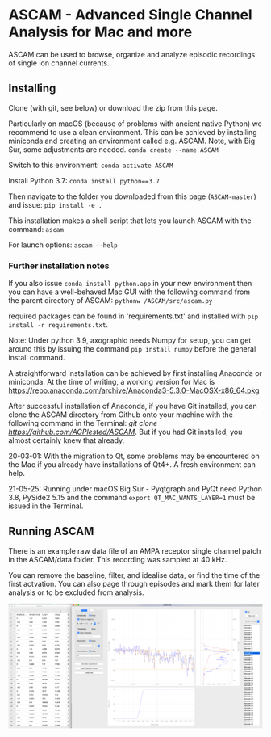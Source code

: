 # ASCAM - Advanced Single Channel Analysis for Mac and more

ASCAM can be used to browse, organize and analyze episodic recordings of single ion channel currents.

## Installing 
Clone (with git, see below) or download the zip from this page.

Particularly on macOS (because of problems with ancient native Python) we recommend to use a clean environment. This can be achieved by installing miniconda and creating an environment called e.g. ASCAM. Note, with Big Sur, some adjustments are needed.
`conda create --name ASCAM` 

Switch to this environment:
`conda activate ASCAM`

Install Python 3.7: 
`conda install python==3.7`

Then navigate to the folder you downloaded from this page (`ASCAM-master`) and issue: 
`pip install -e .`

This installation makes a shell script that lets you launch ASCAM with the command: 
`ascam`

For launch options:
`ascam --help`

### Further installation notes
If you also issue `conda install python.app` in your new environment then you can have a well-behaved Mac GUI with the following command from the parent directory of ASCAM:
`pythonw /ASCAM/src/ascam.py` 

required packages can be found in 'requirements.txt' and installed with 
`pip install -r requirements.txt`.

Note: Under python 3.9, axographio needs Numpy for setup, you can get around this by issuing the command `pip install numpy` before the general install command.

A straightforward installation can be achieved by first installing Anaconda or miniconda. At the time of writing, a working version for Mac is https://repo.anaconda.com/archive/Anaconda3-5.3.0-MacOSX-x86_64.pkg 

After successful installation of Anaconda, if you have Git installed, you can clone the ASCAM directory from Github onto your machine with the following command in the Terminal: *git clone https://github.com/AGPlested/ASCAM*. But if you had Git installed, you almost certainly knew that already. 

20-03-01: With the migration to Qt, some problems may be encountered on the Mac if you already have installations of Qt4+. A fresh environment can help.

21-05-25: Running under macOS Big Sur - Pyqtgraph and PyQt need Python 3.8, PySide2 5.15 and the command `export QT_MAC_WANTS_LAYER=1` must be issued in the Terminal. 

## Running ASCAM

There is an example raw data file of an AMPA receptor single channel patch in the ASCAM/data folder. This recording was sampled at 40 kHz.

You can remove the baseline, filter, and idealise data, or find the time of the first actvation. You can also page through episodes and mark them for later analysis or to be excluded from analysis. 

![macOS Screenshot](cuteSCAM.png)
